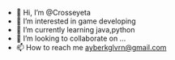 - 👋 Hi, I’m @Crosseyeta
- 👀 I’m interested in game developing
- 🌱 I’m currently learning java,python
- 💞️ I’m looking to collaborate on ...
- 📫 How to reach me ayberkglvrn@gmail.com

<!---
Crosseyeta/Crosseyeta is a ✨ special ✨ repository because its `README.md` (this file) appears on your GitHub profile.
You can click the Preview link to take a look at your changes.
--->
